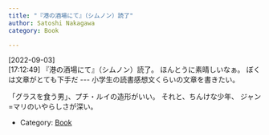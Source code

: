 ```yaml
---
title: "『港の酒場にて』（シムノン）読了"
author: Satoshi Nakagawa
category: Book

---
```


[2022-09-03]  
 [17:12:49] 『港の酒場にて』（シムノン）読了。
ほんとうに素晴しいなぁ。
ぼくは文章がとても下手だ ---
小学生の読書感想文くらいの文章を書きたい。

 「グラスを食う男」、プチ・ルイの造形がいい。
それと、ちんけな少年、
ジャン=マリのいやらしさが深い。

- Category: [Book](categories.html#Book)


